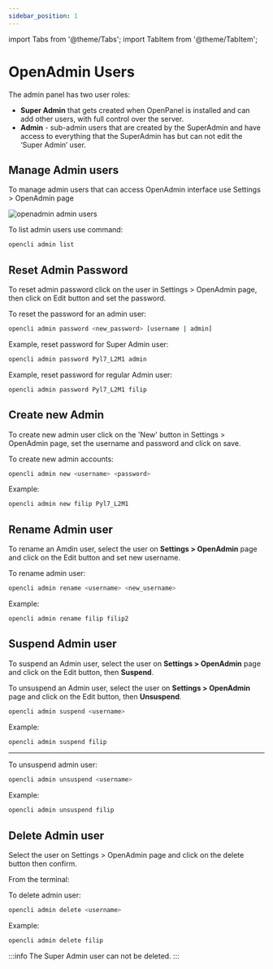 ```yaml
---
sidebar_position: 1
---
```


import Tabs from '@theme/Tabs';
import TabItem from '@theme/TabItem';


# OpenAdmin Users

The admin panel has two user roles:

- **Super Admin** that gets created when OpenPanel is installed and can add other users, with full control over the server.
- **Admin** - sub-admin users that are created by the SuperAdmin and have access to everything that the SuperAdmin has but can not edit the ‘Super Admin’ user.

## Manage Admin users


<Tabs>
  <TabItem value="openadmin-admin-users" label="With OpenAdmin" default>

To manage admin users that can access OpenAdmin interface use Settings > OpenAdmin page

![openadmin admin users](/img/admin/openadmin_admin_page.png)

  </TabItem>
  <TabItem value="CLI" label="With OpenCLI">

To list admin users use command:

```bash
opencli admin list
```

  </TabItem>
</Tabs>

## Reset Admin Password


<Tabs>
  <TabItem value="openadmin-admin-reset" label="With OpenAdmin" default>

To reset admin password click on the user in Settings > OpenAdmin page, then click on Edit button and set the password.

  </TabItem>
  <TabItem value="cli-reset" label="With OpenCLI">

To reset the password for an admin user:

```bash
opencli admin password <new_password> [username | admin]
```

Example, reset password for Super Admin user:
```bash
opencli admin password Pyl7_L2M1 admin
```

Example, reset password for regular Admin user:
```bash
opencli admin password Pyl7_L2M1 filip
```

  </TabItem>
</Tabs>


## Create new Admin

<Tabs>
  <TabItem value="openadmin-admin-new" label="With OpenAdmin" default>

To create new admin user click on the 'New' button in Settings > OpenAdmin page, set the username and password and click on save.

  </TabItem>
  <TabItem value="cli-new" label="With OpenCLI">

To create new admin accounts:

```bash
opencli admin new <username> <password>
```

Example:
```bash
opencli admin new filip Pyl7_L2M1
```

  </TabItem>
</Tabs>





## Rename Admin user

<Tabs>
  <TabItem value="openadmin-admin-rename" label="With OpenAdmin" default>

To rename an Amdin user, select the user on **Settings > OpenAdmin** page and click on the Edit button and set new username.

  </TabItem>
  <TabItem value="cli-rename" label="With OpenCLI">

To rename admin user:

```bash
opencli admin rename <username> <new_username>
```

Example:
```bash
opencli admin rename filip filip2
```
  </TabItem>
</Tabs>


## Suspend Admin user

<Tabs>
  <TabItem value="openadmin-admin-suspend" label="With OpenAdmin" default>

To suspend an Admin user, select the user on **Settings > OpenAdmin** page and click on the Edit button, then **Suspend**.

To unsuspend an Admin user, select the user on **Settings > OpenAdmin** page and click on the Edit button, then **Unsuspend**.
  </TabItem>
  <TabItem value="cli-suspend" label="With OpenCLI">

```bash
opencli admin suspend <username>
```

Example:
```bash
opencli admin suspend filip
```
---

To unsuspend admin user:
```bash
opencli admin unsuspend <username>
```

Example:
```bash
opencli admin unsuspend filip
```

  </TabItem>
</Tabs>


## Delete Admin user

<Tabs>
  <TabItem value="openadmin-admin-delete" label="With OpenAdmin" default>

Select the user on Settings > OpenAdmin page and click on the delete button then confirm.

  </TabItem>
  <TabItem value="cli-delete" label="With OpenCLI">

From the terminal:

To delete admin user:
```bash
opencli admin delete <username>
```

Example:
```bash
opencli admin delete filip
```

  </TabItem>
</Tabs>


:::info
The Super Admin user can not be deleted.
:::


